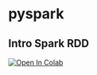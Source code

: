 # pyspark

## Intro Spark RDD


<a target="_blank" href="https://colab.research.google.com/github/antonioGoncalves64/pyspark/blob/main/TutorialPyspark.ipynb">
  <img src="https://colab.research.google.com/assets/colab-badge.svg" alt="Open In Colab"/>
</a>
